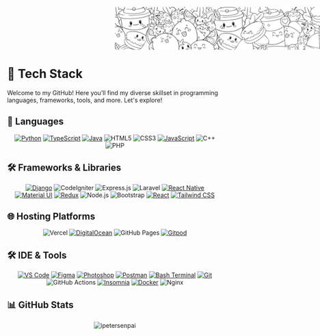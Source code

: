 <div align="center" style="position: relative; height: 100px; width: 100%;">
  <img src="./assets/banner.jpg" alt="banner" style="position: absolute; max-height: 100px; max-width: 100%; object-fit: cover; object-position: center;">
</div>

# 💼 Tech Stack

Welcome to my GitHub! Here you’ll find my diverse skillset in programming languages, frameworks, tools, and more. Let's explore!

## 🔧 Languages
<div align="center">
  <a href="https://www.python.org"><img src="https://img.shields.io/badge/python-e9b500?style=for-the-badge&logo=python&logoColor=white" alt="Python"></a>
  <a href="https://www.typescriptlang.org/"><img src="https://img.shields.io/badge/typescript-1DA1F2?style=for-the-badge&logo=typescript&logoColor=white" alt="TypeScript"></a>
  <a href="https://www.java.com"><img src="https://img.shields.io/badge/☕_Java-d22d52?style=for-the-badge&logo=java&logoColor=white" alt="Java"></a>
  <img src="https://img.shields.io/badge/html5-%23E34F26.svg?style=for-the-badge&logo=html5&logoColor=white" alt="HTML5">
  <img src="https://img.shields.io/badge/css3-%231572B6.svg?style=for-the-badge&logo=css3&logoColor=white" alt="CSS3">
  <a href="https://www.javascript.com"><img src="https://img.shields.io/badge/javascript-e9b500?style=for-the-badge&logo=javascript&logoColor=white" alt="JavaScript"></a>
  <img src="https://img.shields.io/badge/c++-%2300599C.svg?style=for-the-badge&logo=c%2B%2B&logoColor=white" alt="C++">
  <img src="https://img.shields.io/badge/php-%238511FA.svg?style=for-the-badge&logo=php&logoColor=white" alt="PHP">
</div>

## 🛠 Frameworks & Libraries
<div align="center">
  <a href="https://www.djangoproject.com"><img src="https://img.shields.io/badge/django-21de80?style=for-the-badge&logo=django&logoColor=white" alt="Django"></a>
  <img src="https://img.shields.io/badge/codeigniter-%23E34F26.svg?style=for-the-badge&logo=codeigniter&logoColor=white" alt="CodeIgniter">
  <img src="https://img.shields.io/badge/express.js-%23404d59.svg?style=for-the-badge&logo=express&logoColor=%2361DAFB" alt="Express.js">
  <img src="https://img.shields.io/badge/laravel-%23FF2D20.svg?style=for-the-badge&logo=laravel&logoColor=white" alt="Laravel">
  <a href="https://reactnative.dev"><img src="https://img.shields.io/badge/react_native-01defe?style=for-the-badge&logo=react&logoColor=white" alt="React Native"></a>
  <a href="https://mui.com/"><img src="https://img.shields.io/badge/materalUI-0069ff?style=for-the-badge&logo=mui&logoColor=white" alt="Material UI"></a>
  <a href="https://redux.js.org"><img src="https://img.shields.io/badge/redux-6528F7?style=for-the-badge&logo=redux&logoColor=white" alt="Redux"></a>
  <img src="https://img.shields.io/badge/node.js-6DA55F?style=for-the-badge&logo=node.js&logoColor=white" alt="Node.js">
  <img src="https://img.shields.io/badge/bootstrap-%238511FA.svg?style=for-the-badge&logo=bootstrap&logoColor=white" alt="Bootstrap">
  <a href="https://react.dev/"><img src="https://img.shields.io/badge/react-01defe?style=for-the-badge&logo=react&logoColor=white" alt="React"></a>
  <a href="https://tailwindcomponents.com/"><img src="https://img.shields.io/badge/tailwindcss-1ae5c6?style=for-the-badge&logo=tailwindcss&logoColor=white" alt="Tailwind CSS"></a>
</div>

## 🌐 Hosting Platforms
<div align="center">
  <img src="https://img.shields.io/badge/vercel-%23000000.svg?style=for-the-badge&logo=vercel&logoColor=white" alt="Vercel">
  <a href="https://www.digitalocean.com/"><img src="https://img.shields.io/badge/digitalOcean-0069ff?style=for-the-badge&logo=digitalocean&logoColor=white" alt="DigitalOcean"></a>
  <img src="https://img.shields.io/badge/github%20pages-121013?style=for-the-badge&logo=github&logoColor=white" alt="GitHub Pages">
  <a href="https://www.gitpod.io/"><img src="https://img.shields.io/badge/gitpod-e9b500?style=for-the-badge&logo=gitpod&logoColor=white" alt="Gitpod"></a>
</div>

## 🛠 IDE & Tools
<div align="center">
  <a href="https://code.visualstudio.com"><img src="https://img.shields.io/badge/visualstudio-184ee7?style=for-the-badge&logo=visualstudio&logoColor=white" alt="VS Code"></a>
  <a href="https://www.figma.com"><img src="https://img.shields.io/badge/figma-cd3259?style=for-the-badge&logo=figma&logoColor=white" alt="Figma"></a>
  <a href="https://www.adobe.com"><img src="https://img.shields.io/badge/PS_photoshop-01defe?style=for-the-badge&logo=photoshop&logoColor=white" alt="Photoshop"></a>
  <a href="https://www.postman.com"><img src="https://img.shields.io/badge/postman-fc8303?style=for-the-badge&logo=postman&logoColor=white" alt="Postman"></a>
  <a href="https://www.bash.dev"><img src="https://img.shields.io/badge/❒_bash_Terminal-23b63f?style=for-the-badge&logo=bash&logoColor=white" alt="Bash Terminal"></a>
  <a href="https://git-scm.com/"><img src="https://img.shields.io/badge/git-ff7f00?style=for-the-badge&logo=git&logoColor=white" alt="Git"></a>
  <img src="https://img.shields.io/badge/github%20actions-%232671E5.svg?style=for-the-badge&logo=githubactions&logoColor=white" alt="GitHub Actions">
  <a href="https://docs.insomnia.rest"><img src="https://img.shields.io/badge/insomnia-ad03b0?style=for-the-badge&logo=insomnia&logoColor=white" alt="Insomnia"></a>
  <a href="https://www.docker.com/"><img src="https://img.shields.io/badge/docker-1DA1F2?style=for-the-badge&logo=docker&logoColor=white" alt="Docker"></a>
  <img src="https://img.shields.io/badge/nginx-%23009639.svg?style=for-the-badge&logo=nginx&logoColor=white" alt="Nginx">
</div>

## 📊 GitHub Stats
<div align="center">
  <p><img align="center" src="https://github-readme-streak-stats.herokuapp.com/?user=ipetersenpai&theme=vision-friendly-dark" alt="ipetersenpai"></p>
</div>
